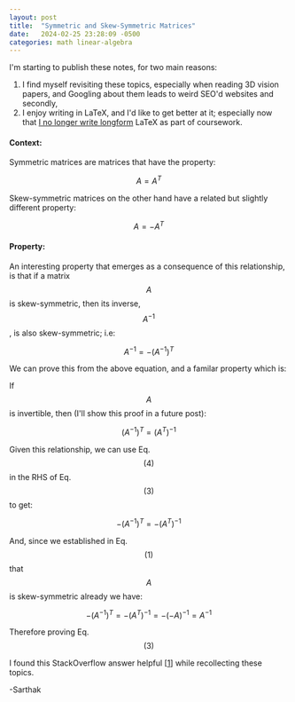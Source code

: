```yaml
---
layout: post
title:  "Symmetric and Skew-Symmetric Matrices"
date:   2024-02-25 23:28:09 -0500
categories: math linear-algebra
---
```


I'm starting to publish these notes, for two main reasons:

1. I find myself revisiting these topics, especially when reading 3D vision papers, and Googling about them leads to weird SEO'd websites and secondly,
2. I enjoy writing in LaTeX, and I'd like to get better at it; especially now that [I no longer write longform](16831-latex-notes) LaTeX as part of coursework.

#### Context:

Symmetric matrices are matrices that have the property:

$$A = A^T \tag{1}$$

Skew-symmetric matrices on the other hand have a related but slightly different property:

$$A = -A^T \tag{2}$$


#### Property:

An interesting property that emerges as a consequence of this relationship, is that if a matrix $$A$$ is skew-symmetric, then its inverse, $$A^{-1}$$, is also skew-symmetric; i.e:

$$A^{-1} = -(A^{-1})^{T} \tag{3}$$


We can prove this from the above equation, and a familar property which is:

If $$A$$ is invertible, then (I'll show this proof in a future post):

$$(A^{-1})^{T} = (A^{T})^{-1} \tag{4}$$


Given this relationship, we can use Eq. $$(4)$$ in the RHS of Eq. $$(3)$$ to get:

$$-(A^{-1})^{T} = -(A^{T})^{-1}\tag{5}$$

And, since we established in Eq. $$(1)$$ that $$A$$ is skew-symmetric already we have:


$$-(A^{-1})^{T} = -(A^{T})^{-1} = -(-A)^{-1} = A^{-1}\tag{6}$$

Therefore proving Eq. $$(3)$$

I found this StackOverflow answer helpful [[1](stackoverflow-1)] while recollecting these topics.

[16831-latex-notes]: https://github.com/kshitijgoel007/16831-Spring-2022/commits/main/?author=SarthakJShetty
[stackoverflow-1]: https://math.stackexchange.com/a/368131

-Sarthak